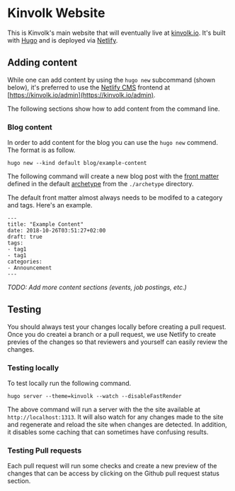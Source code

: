 # Kinvolk Website

This is Kinvolk's main website that will eventually live at [kinvolk.io](kinvolk.io). It's built with [Hugo](https://gohugo.io/) and is deployed via [Netlify](https://netlify.com).

## Adding content

While one can add content by using the `hugo new` subcommand (shown below), it's preferred to use the [Netlify CMS](https://www.netlifycms.org/) frontend at [https://kinvolk.io/admin](https://kinvolk.io/admin).

The following sections show how to add content from the command line.

### Blog content

In order to add content for the blog you can use the `hugo new` commend. The format is as follow.

`hugo new --kind default blog/example-content` 

The following command will create a new blog post with the [front matter](https://gohugo.io/content-management/front-matter/) defined in the default [archetype](https://gohugo.io/content-management/archetypes/) from the `./archetype` directory.

The default front matter almost always needs to be modifed to a category and tags. Here's an example.

```
---
title: "Example Content"
date: 2018-10-26T03:51:27+02:00
draft: true
tags:
- tag1
- tag1
categories:
- Announcement
---
```

*TODO: Add more content sections (events, job postings, etc.)*

## Testing

You should always test your changes locally before creating a pull request. Once you do createi a branch or a pull request, we use Netlify to create previes of the changes so that reviewers and yourself can easily review the changes.

### Testing locally

To test locally run the following command.

`hugo server --theme=kinvolk --watch --disableFastRender`

The above command will run a server with the the site available at `http://localhost:1313`. It will also watch for any changes made to the site and regenerate and reload the site when changes are detected. In addition, it disables some caching that can sometimes have confusing results.

### Testing Pull requests

Each pull request will run some checks and create a new preview of the changes that can be access by clicking on the Github pull request status section.
